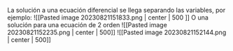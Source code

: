 La solución a una ecuación diferencial se llega separando las variables, por ejemplo:
![[Pasted image 20230821151833.png | center | 500  ]]
O una solución para una ecuación de 2 orden
![[Pasted image 20230821152235.png | center | 500]]
![[Pasted image 20230821152144.png | center | 500]]
